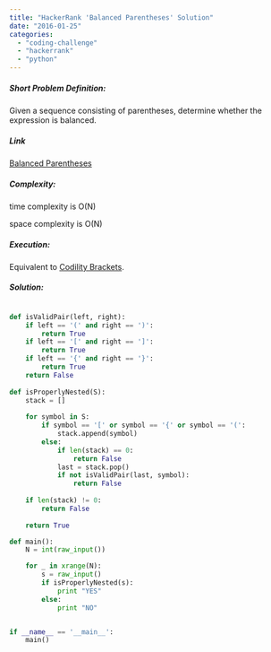 ```yaml
---
title: "HackerRank 'Balanced Parentheses' Solution"
date: "2016-01-25"
categories: 
  - "coding-challenge"
  - "hackerrank"
  - "python"
---
```


##### Short Problem Definition:

Given a sequence consisting of parentheses, determine whether the expression is balanced.

##### Link

[Balanced Parentheses](https://www.hackerrank.com/challenges/balanced-parentheses)

##### Complexity:

time complexity is O(N)

space complexity is O(N)

##### Execution:

Equivalent to [Codility Brackets](http://www.martinkysel.com/codility-brackets-solution/).

##### Solution:

```python

def isValidPair(left, right):
    if left == '(' and right == ')':
        return True
    if left == '[' and right == ']':
        return True 
    if left == '{' and right == '}':
        return True   
    return False
 
def isProperlyNested(S):
    stack = []
     
    for symbol in S:
        if symbol == '[' or symbol == '{' or symbol == '(':
            stack.append(symbol)
        else:
            if len(stack) == 0:
                return False
            last = stack.pop()
            if not isValidPair(last, symbol):
                return False
     
    if len(stack) != 0:
        return False
             
    return True

def main():
    N = int(raw_input())

    for _ in xrange(N):
        s = raw_input()
        if isProperlyNested(s):
            print "YES"
        else:
            print "NO"


if __name__ == '__main__':
    main()
```
